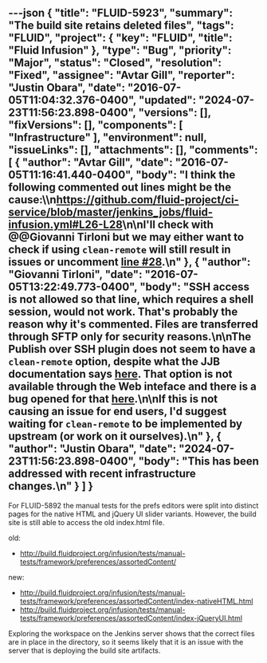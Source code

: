 ---json
{
  "title": "FLUID-5923",
  "summary": "The build site retains deleted files",
  "tags": "FLUID",
  "project": {
    "key": "FLUID",
    "title": "Fluid Infusion"
  },
  "type": "Bug",
  "priority": "Major",
  "status": "Closed",
  "resolution": "Fixed",
  "assignee": "Avtar Gill",
  "reporter": "Justin Obara",
  "date": "2016-07-05T11:04:32.376-0400",
  "updated": "2024-07-23T11:56:23.898-0400",
  "versions": [],
  "fixVersions": [],
  "components": [
    "Infrastructure"
  ],
  "environment": null,
  "issueLinks": [],
  "attachments": [],
  "comments": [
    {
      "author": "Avtar Gill",
      "date": "2016-07-05T11:16:41.440-0400",
      "body": "I think the following commented out lines might be the cause:\\\n<https://github.com/fluid-project/ci-service/blob/master/jenkins_jobs/fluid-infusion.yml#L26-L28>\n\nI'll check with @@Giovanni Tirloni but we may either want to check if using `clean-remote` will still result in issues or uncomment [line #28](https://github.com/fluid-project/ci-service/blob/master/jenkins_jobs/fluid-infusion.yml#L28).\n"
    },
    {
      "author": "Giovanni Tirloni",
      "date": "2016-07-05T13:22:49.773-0400",
      "body": "SSH access is not allowed so that line, which requires a shell session, would not work. That's probably the reason why it's commented. Files are transferred through SFTP only for security reasons.\n\nThe Publish over SSH plugin does not seem to have a `clean-remote` option, despite what the JJB documentation says [here](http://docs.openstack.org/infra/jenkins-job-builder/publishers.html#publishers.ssh). That option is not available through the Web inteface and there is a bug opened for that [here](https://issues.jenkins-ci.org/browse/JENKINS-33056).\n\nIf this is not causing an issue for end users, I'd suggest waiting for `clean-remote` to be implemented by upstream (or work on it ourselves).\n"
    },
    {
      "author": "Justin Obara",
      "date": "2024-07-23T11:56:23.898-0400",
      "body": "This has been addressed with recent infrastructure changes.\n"
    }
  ]
}
---
For FLUID-5892 the manual tests for the prefs editors were split into distinct pages for the native HTML and jQuery UI slider variants. However, the build site is still able to access the old index.html file.&#x20;

old:

* <http://build.fluidproject.org/infusion/tests/manual-tests/framework/preferences/assortedContent/>

new:

* <http://build.fluidproject.org/infusion/tests/manual-tests/framework/preferences/assortedContent/index-nativeHTML.html>
* <http://build.fluidproject.org/infusion/tests/manual-tests/framework/preferences/assortedContent/index-jQueryUI.html>

Exploring the workspace on the Jenkins server shows that the correct files are in place in the directory, so it seems likely that it is an issue with the server that is deploying the build site artifacts.

        